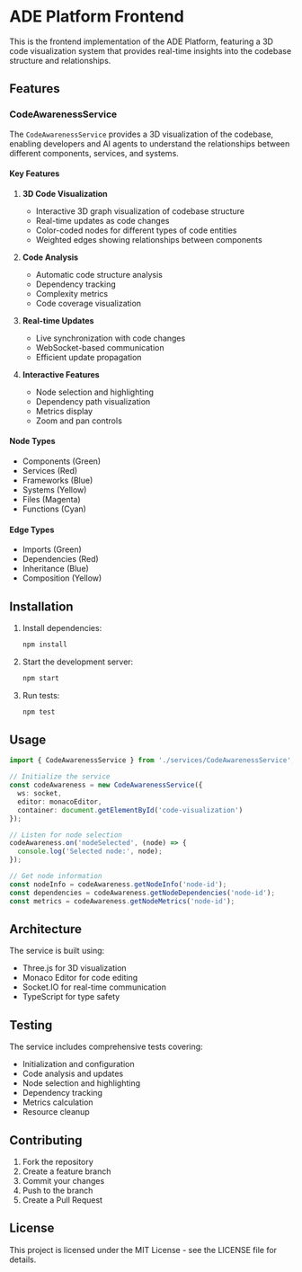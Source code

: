 # ADE Platform Frontend

This is the frontend implementation of the ADE Platform, featuring a 3D code visualization system that provides real-time insights into the codebase structure and relationships.

## Features

### CodeAwarenessService

The `CodeAwarenessService` provides a 3D visualization of the codebase, enabling developers and AI agents to understand the relationships between different components, services, and systems.

#### Key Features

1. **3D Code Visualization**
   - Interactive 3D graph visualization of codebase structure
   - Real-time updates as code changes
   - Color-coded nodes for different types of code entities
   - Weighted edges showing relationships between components

2. **Code Analysis**
   - Automatic code structure analysis
   - Dependency tracking
   - Complexity metrics
   - Code coverage visualization

3. **Real-time Updates**
   - Live synchronization with code changes
   - WebSocket-based communication
   - Efficient update propagation

4. **Interactive Features**
   - Node selection and highlighting
   - Dependency path visualization
   - Metrics display
   - Zoom and pan controls

#### Node Types

- Components (Green)
- Services (Red)
- Frameworks (Blue)
- Systems (Yellow)
- Files (Magenta)
- Functions (Cyan)

#### Edge Types

- Imports (Green)
- Dependencies (Red)
- Inheritance (Blue)
- Composition (Yellow)

## Installation

1. Install dependencies:
   ```bash
   npm install
   ```

2. Start the development server:
   ```bash
   npm start
   ```

3. Run tests:
   ```bash
   npm test
   ```

## Usage

```typescript
import { CodeAwarenessService } from './services/CodeAwarenessService';

// Initialize the service
const codeAwareness = new CodeAwarenessService({
  ws: socket,
  editor: monacoEditor,
  container: document.getElementById('code-visualization')
});

// Listen for node selection
codeAwareness.on('nodeSelected', (node) => {
  console.log('Selected node:', node);
});

// Get node information
const nodeInfo = codeAwareness.getNodeInfo('node-id');
const dependencies = codeAwareness.getNodeDependencies('node-id');
const metrics = codeAwareness.getNodeMetrics('node-id');
```

## Architecture

The service is built using:
- Three.js for 3D visualization
- Monaco Editor for code editing
- Socket.IO for real-time communication
- TypeScript for type safety

## Testing

The service includes comprehensive tests covering:
- Initialization and configuration
- Code analysis and updates
- Node selection and highlighting
- Dependency tracking
- Metrics calculation
- Resource cleanup

## Contributing

1. Fork the repository
2. Create a feature branch
3. Commit your changes
4. Push to the branch
5. Create a Pull Request

## License

This project is licensed under the MIT License - see the LICENSE file for details. 
